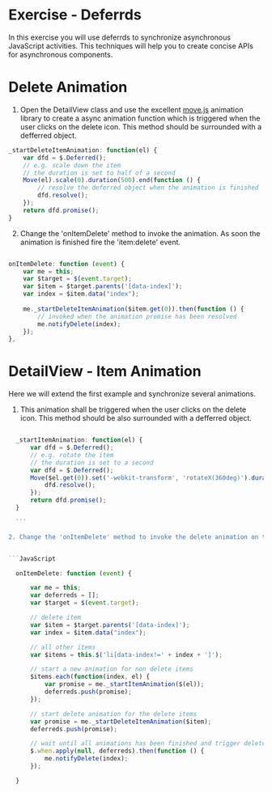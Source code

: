 Exercise - Deferrds
===================

In this exercise you will use deferrds to synchronize asynchronous JavaScript activities. This techniques will help you to create concise APIs for asynchronous components.


Delete Animation
================

1. Open the DetailView class and use the excellent [move.js][1] animation library to create a async animation function which is triggered when the user clicks on the delete icon. This method should be surrounded with a defferred object.

  ```JavaScript
  _startDeleteItemAnimation: function(el) {
      var dfd = $.Deferred();
      // e.g. scale down the item 
      // the duration is set to half of a second
      Move(el).scale(0).duration(500).end(function () {
          // resolve the deferred object when the animation is finished
          dfd.resolve();
      });
      return dfd.promise();
  }  
  
  ```


2. Change the 'onItemDelete' method to invoke the animation. As soon the animation is finished fire the 'item:delete' event.

  ```JavaScript
  
  onItemDelete: function (event) {
      var me = this;
      var $target = $(event.target);
      var $item = $target.parents('[data-index]');
      var index = $item.data("index");
      
      me._startDeleteItemAnimation($item.get(0)).then(function () {
          // invoked when the animation promise has been resolved
          me.notifyDelete(index);
      });
  },

  ```

DetailView - Item Animation
===========================

Here we will extend the first example and synchronize several animations.

1. This animation shall be triggered when the user clicks on the delete icon. This method should be also surrounded with a defferred object.

  ```JavaScript

    _startItemAnimation: function(el) {
        var dfd = $.Deferred();
        // e.g. rotate the item
        // the duration is set to a second
        var dfd = $.Deferred();
        Move($el.get(0)).set('-webkit-transform', 'rotateX(360deg)').duration(1000).end(function () {
            dfd.resolve();
        });
        return dfd.promise();
    }

    ```

2. Change the 'onItemDelete' method to invoke the delete animation on the delete item and the item animation on all other items in the list. Collect all deferred objects into an array and use the Deferred.when() method to synchronize all animations.


  ```JavaScript

    onItemDelete: function (event) {

        var me = this;
        var deferreds = [];
        var $target = $(event.target);

        // delete item
        var $item = $target.parents('[data-index]');
        var index = $item.data("index");

        // all other items
        var $items = this.$('li[data-index!=' + index + ']');

        // start a new animation for non delete items
        $items.each(function(index, el) {
            var promise = me._startItemAnimation($(el));
            deferreds.push(promise);
        });

        // start delete animation for the delete items
        var promise = me._startDeleteItemAnimation($item);
        deferreds.push(promise);

        // wait until all animations has been finished and trigger delete action on the controller
        $.when.apply(null, deferreds).then(function () {
            me.notifyDelete(index);
        });

    }

  ```


  [1]: http://visionmedia.github.io/move.js "Move.js"
